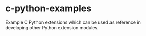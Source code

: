 # c-python-examples
Example C Python extensions which can be used as reference in developing other Python extension modules.

